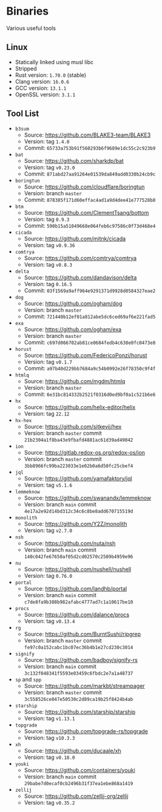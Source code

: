 # Binaries

Various useful tools

## Linux

- Statically linked using musl libc
- Stripped
- Rust version: `1.70.0` (stable)
- Clang version: `16.0.6`
- GCC version: `13.1.1`
- OpenSSL version: `3.1.1`

## Tool List

- `b3sum`
  - Source: https://github.com/BLAKE3-team/BLAKE3
  - Version: tag `1.4.0`
  - Commit: `65733a753b91f560293b6f9689e1dc55c2c923b9`
- `bat`
  - Source: https://github.com/sharkdp/bat
  - Version: tag `v0.23.0`
  - Commit: `871abd27aa91264e01539da849add0330b24cb9c`
- `boringtun`
  - Source: https://github.com/cloudflare/boringtun
  - Version: branch `master`
  - Commit: `878385f171d60effac4ad1a9d4dee41e777528b8`
- `btm`
  - Source: https://github.com/ClementTsang/bottom
  - Version: tag `0.9.3`
  - Commit: `590b15a51049668e064feb6c97586c0f73d468e4`
- `cicada`
  - Source: https://github.com/mitnk/cicada
  - Version: tag `v0.9.36`
- `comtrya`
  - Source: https://github.com/comtrya/comtrya
  - Version: tag `v0.8.3`
- `delta`
  - Source: https://github.com/dandavison/delta
  - Version: tag `0.16.5`
  - Commit: `03f1569a9aff964e9291371d9928d0584327eae2`
- `dog`
  - Source: https://github.com/ogham/dog
  - Version: branch `master`
  - Commit: `721440b12ef01a812abe5dc6ced69af6e221fad5`
- `exa`
  - Source: https://github.com/ogham/exa
  - Version: branch `master`
  - Commit: `c697d066702ab81ce0684fedb4c638e0fc0473e8`
- `horust`
  - Source: https://github.com/FedericoPonzi/horust
  - Version: tag `v0.1.7`
  - Commit: `a97b40d229bb7684a9c54b0992e26f78350c9f4f`
- `htmlq`
  - Source: https://github.com/mgdm/htmlq
  - Version: branch `master`
  - Commit: `6e31bc814332b2521f0316d0ed9bf0a1c521b6e6`
- `hx`
  - Source: https://github.com/helix-editor/helix
  - Version: tag `22.12`
- `hx-hex`
  - Source: https://github.com/sitkevij/hex
  - Version: branch `master` commit `21b2304a1f8ba43e9fbafd4881ac61d39ad49042`
- `ion`
  - Source: https://gitlab.redox-os.org/redox-os/ion
  - Version: branch `master` commit `3bb8966fc99ba223033e1e02b0a6d50fc25cbef4`
- `jql`
  - Source: https://github.com/yamafaktory/jql
  - Version: tag `v5.1.6`
- `lemmeknow`
  - Source: https://github.com/swanandx/lemmeknow
  - Version: branch `main` commit `4e17a2e92d14bd312c34c6c8be8add670715519d`
- `monolith`
  - Source: https://github.com/Y2Z/monolith
  - Version: tag `v2.7.0`
- `nsh`
  - Source: https://github.com/nuta/nsh
  - Version: branch `main` commit `140c042fe67650af05d2cd02570c2509b4959e96`
- `nu`
  - Source: https://github.com/nushell/nushell
  - Version: tag `0.76.0`
- `portal`
  - Source: https://github.com/landhb/portal
  - Version: branch `main` commit `c7de8fa9b388b982afabc4777ad7c1a10617be10`
- `procs`
  - Source: https://github.com/dalance/procs
  - Version: tag `v0.13.4`
- `rg`
  - Source: https://github.com/BurntSushi/ripgrep
  - Version: branch `master` commit `fe97c0a152cabc1bc07ec36b4b1e27cd230c3014`
- `signify`
  - Source: https://github.com/badboy/signify-rs
  - Version: branch `main` commit `3c132f048341f5593e03459c6fbdc2e7a1a48737`
- `sp` and `spp`
  - Source: https://github.com/markbt/streampager
  - Version: branch `master` commit `3c558526ce047e50530c2d89ca19b25f8424b4ab`
- `starship`
  - Source: https://github.com/starship/starship
  - Version: tag `v1.13.1`
- `topgrade`
  - Source: https://github.com/topgrade-rs/topgrade
  - Version: tag `v10.3.3`
- `xh`
  - Source: https://github.com/ducaale/xh
  - Version: tag `v0.18.0`
- `youki`
  - Source: https://github.com/containers/youki
  - Version: branch `main` commit `29babe7d0ecaf0cb2496b31f37ea1ebe868a1419`
- `zellij`
  - Source: https://github.com/zellij-org/zellij
  - Version: tag `v0.35.2`
